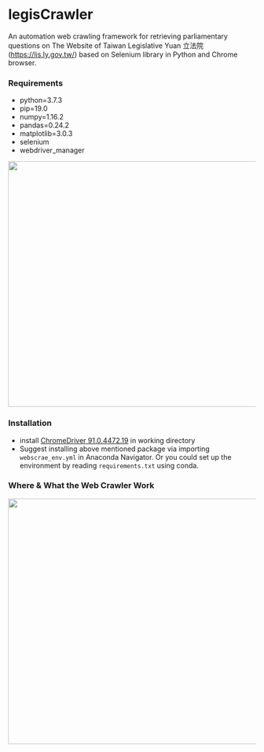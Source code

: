 # legisCrawler
An automation web crawling framework for retrieving parliamentary questions on The Website of Taiwan Legislative Yuan 立法院 (https://lis.ly.gov.tw/) based on Selenium library in Python and Chrome browser.


### Requirements
- python=3.7.3
- pip=19.0
- numpy=1.16.2
- pandas=0.24.2
- matplotlib=3.0.3
- selenium
- webdriver_manager

<p align="center">
  <img width="700" height="500" src="https://raw.githack.com/davidycliao/legisCrawler/main/images/image1.png" >
</p>

### Installation
- install [ChromeDriver 91.0.4472.19](https://sites.google.com/chromium.org/driver/downloads) in working directory
- Suggest installing above mentioned package via importing `webscrae_env.yml` in Anaconda Navigator. Or you could set up the environment by reading `requirements.txt` using conda.


### Where & What the Web Crawler Work



<p align="center">
  <img width="700" height="500" src="https://raw.githack.com/davidycliao/legisCrawler/main/images/image3.png" >
</p>

